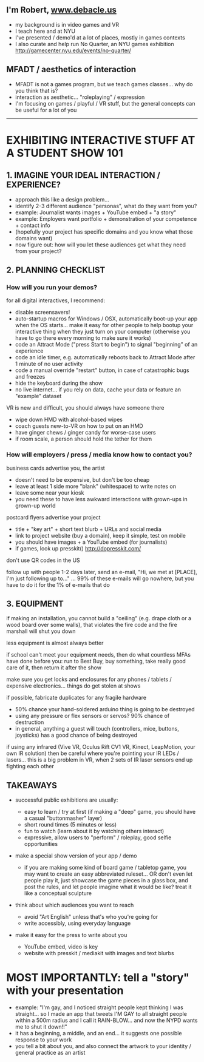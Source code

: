## I'm Robert, www.debacle.us
- my background is in video games and VR
- I teach here and at NYU
- I've presented / demo'd at a lot of places, mostly in games contexts
- I also curate and help run No Quarter, an NYU games exhibition http://gamecenter.nyu.edu/events/no-quarter/

## MFADT / aesthetics of interaction
- MFADT is not a games program, but we teach games classes... why do you think that is?
- interaction as aesthetic... "roleplaying" / expression
- I'm focusing on games / playful / VR stuff, but the general concepts can be useful for a lot of you

***

# EXHIBITING INTERACTIVE STUFF AT A STUDENT SHOW 101

## 1. IMAGINE YOUR IDEAL INTERACTION / EXPERIENCE?
- approach this like a design problem...
- identify 2-3 different audience "personas", what do they want from you?
- example: Journalist wants images + YouTube embed + "a story"
- example: Employers want portfolio + demonstration of your competence + contact info
- (hopefully your project has specific domains and you know what those domains want)
- now figure out: how will you let these audiences get what they need from your project?

## 2. PLANNING CHECKLIST

### How will you run your demos?

for all digital interactives, I recommend:
- disable screensavers!
- auto-startup macros for Windows / OSX, automatically boot-up your app when the OS starts... make it easy for other people to help bootup your interactive thing when they just turn on your computer (otherwise you have to go there every morning to make sure it works)
- code an Attract Mode ("press Start to begin") to signal "beginning" of an experience
- code an idle timer, e.g. automatically reboots back to Attract Mode after 1 minute of no user activity
- code a manual override "restart" button, in case of catastrophic bugs and freezes
- hide the keyboard during the show
- no live internet... if you rely on data, cache your data or feature an "example" dataset

VR is new and difficult, you should always have someone there
- wipe down HMD with alcohol-based wipes
- coach guests new-to-VR on how to put on an HMD
- have ginger chews / ginger candy for worse-case users
- if room scale, a person should hold the tether for them

### How will employers / press / media know how to contact you?

business cards advertise you, the artist
- doesn't need to be expensive, but don't be too cheap
- leave at least 1 side more "blank" (whitespace) to write notes on
- leave some near your kiosk
- you need these to have less awkward interactions with grown-ups in grown-up world

postcard flyers advertise your project
- title + "key art" + short text blurb + URLs and social media
- link to project website (buy a domain), keep it simple, test on mobile
- you should have images + a YouTube embed (for journalists)
- if games, look up presskit() http://dopresskit.com/

don't use QR codes in the US

follow up with people 1-2 days later, send an e-mail, "Hi, we met at [PLACE], I'm just following up to..." ... 99% of these e-mails will go nowhere, but you have to do it for the 1% of e-mails that do

## 3. EQUIPMENT

if making an installation, you cannot build a "ceiling" (e.g. drape cloth or a wood board over some walls), that violates the fire code and the fire marshall will shut you down

less equipment is almost always better

if school can't meet your equipment needs, then do what countless MFAs have done before you: run to Best Buy, buy something, take really good care of it, then return it after the show

make sure you get locks and enclosures for any phones / tablets / expensive electronics... things do get stolen at shows

if possible, fabricate duplicates for any fragile hardware
- 50% chance your hand-soldered arduino thing is going to be destroyed
- using any pressure or flex sensors or servos? 90% chance of destruction
- in general, anything a guest will touch (controllers, mice, buttons, joysticks) has a good chance of being destroyed

if using any infrared (Vive VR, Oculus Rift CV1 VR, Kinect, LeapMotion, your own IR solution) then be careful where you're pointing your IR LEDs / lasers... this is a big problem in VR, when 2 sets of IR laser sensors end up fighting each other

## TAKEAWAYS

- successful public exhibitions are usually:
   - easy to learn / try at first (if making a "deep" game, you should have a casual "buttonmasher" layer)
   - short round times (5 minutes or less)
   - fun to watch (learn about it by watching others interact)
   - expressive, allow users to "perform" / roleplay, good selfie opportunities
   
- make a special show version of your app / demo
   - if you are making some kind of board game / tabletop game, you may want to create an easy abbreviated ruleset... OR don't even let people play it, just showcase the game pieces in a glass box, and post the rules, and let people imagine what it would be like? treat it like a conceptual sculpture

- think about which audiences you want to reach
   - avoid "Art English" unless that's who you're going for
   - write accessibly, using everyday language

- make it easy for the press to write about you
   - YouTube embed, video is key
   - website with presskit / mediakit with images and text blurbs

# MOST IMPORTANTLY: tell a "story" with your presentation
- example: "I'm gay, and I noticed straight people kept thinking I was straight... so I made an app that tweets I'M GAY to all straight people within a 500m radius and I call it RAIN-BLOW... and now the NYPD wants me to shut it down!!"
- it has a beginning, a middle, and an end... it suggests one possible response to your work
- you tell a bit about you, and also connect the artwork to your identity / general practice as an artist
